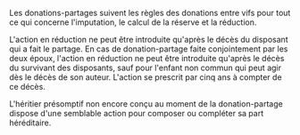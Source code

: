Les donations-partages suivent les règles des donations entre vifs pour tout ce qui concerne l'imputation, le calcul de la réserve et la réduction.

L'action en réduction ne peut être introduite qu'après le décès du disposant qui a fait le partage. En cas de donation-partage faite conjointement par les deux époux, l'action en réduction ne peut être introduite qu'après le décès du survivant des disposants, sauf pour l'enfant non commun qui peut agir dès le décès de son auteur. L'action se prescrit par cinq ans à compter de ce décès.

L'héritier présomptif non encore conçu au moment de la donation-partage dispose d'une semblable action pour composer ou compléter sa part héréditaire.
